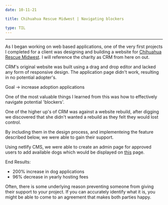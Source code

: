 ```yaml
---
date: 10-11-21

title: Chihuahua Rescue Midwest | Navigating blockers

type: TIL
---
```

----
As I began working on web based applications, one of the very first projects I completed for a client was designing and building a website for [Chihuahua Rescue Midwest](chihuahuarescue.zachhall.me). I will reference the charity as CRM from here on out.

CRM's original website was built using a drag and drop editor and lacked any form of responsive design. The application page didn't work, resulting in no potential adopter's.


Goal &rarr; increase adoption applications

One of the most valuable things I learned from this was how to effectively navigate potential 'blockers'. 

One of the higher up's of CRM was against a website rebuild, after digging we discovered that she didn't wanted a rebuild as they felt they would lost control.

By including them in the design process, and implementeing the feature described below, we were able to gain their support.

Using netlify CMS, we were able to create an admin page for approved users to add available dogs which would be displayed on [this](https://chihuahuarescue.zachhall.me/dogs/) page.

End Results:

* 200% increase in dog applications
* 96% decrease in yearly hosting fees

Often, there is some underlying reason preventing someone from giving their support to your project. If you can accurately identify what it is, you might be able to come to an agreement that makes both parties happy.